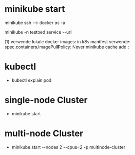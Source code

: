 minikube start
==============
minikube ssh --> docker ps -a

 minikube -n testbed service <servicename> --url

(1) verwende lokale docker images:<servicename>
   in k8s manifest verwende: spec.containers.imagePullPolicy: Never
minikube cache add <image>:<version>



kubectl
======
* kubectl explain pod

single-node Cluster
==================
* minikube start

multi-node Cluster
=================
*  minikube start --nodes 2 --cpus=2 -p multinode-cluster
